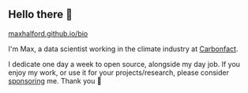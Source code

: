 ## Hello there 👋

[maxhalford.github.io/bio](https://maxhalford.github.io/bio)

I'm Max, a data scientist working in the climate industry at [Carbonfact](https://www.carbonfact.com/).

I dedicate one day a week to open source, alongside my day job. If you enjoy my work, or use it for your projects/research, please consider [sponsoring](https://github.com/sponsors/MaxHalford) me. Thank you 🙏
